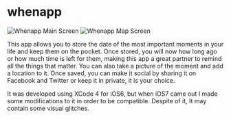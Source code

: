 whenapp
=======

![Whenapp Main Screen](https://github.com/renefs87/whenapp/blob/master/screen568x568.jpeg?raw=true)  ![Whenapp Map Screen](https://github.com/renefs87/whenapp/blob/master/screen568x568-2.jpeg?raw=true)

This app allows you to store the date of the most important moments in your life and keep them on the pocket.  Once stored, you will now how long ago or how much time is left for them, making this app a great partner to remind all the things that matter. You can also take a picture of the moment and add a location to it. Once saved, you can make it social by sharing it on Facebook and Twitter or keep it in private, it is your choice.

It was developed using XCode 4 for iOS6, but when iOS7 came out I made some modifications to it in order to be compatible. Despite of it, It may contain some visual glitches. 



